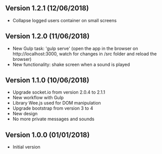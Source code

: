 Version 1.2.1 (12/06/2018)
-----------------------------
* Collapse logged users container on small screens

Version 1.2.0 (11/06/2018)
-----------------------------
* New Gulp task: 'gulp serve' (open the app in the browser on http://localhost:3000, watch for changes in /src folder and reload the browser)
* New functionality: shake screen when a sound is played

Version 1.1.0 (10/06/2018)
-----------------------------
* Upgrade socket.io from version 2.0.4 to 2.1.1
* New workflow with Gulp
* Library Wee.js used for DOM manipulation
* Upgrade bootstrap from version 3 to 4
* New design
* No more private messages and sounds

Version 1.0.0 (01/01/2018)
-----------------------------
 * Initial version
